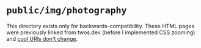 # `public/img/photography`

This directory exists only for backwards-compatibility.
These HTML pages were previously linked from twos.dev
(before I implemented CSS zooming)
and [cool URIs don't change](https://www.w3.org/Provider/Style/URI).
